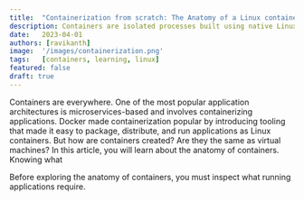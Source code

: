 ```yaml
---
title:  "Containerization from scratch: The Anatomy of a Linux container"
description: Containers are isolated processes built using native Linux constructs such as namespaces, cgroups, and security policies. Knowing these constructs is important to understanding and effectively working with containerization technologies like Docker, Kubernetes, etc.
date:   2023-04-01
authors: [ravikanth]
image:  '/images/containerization.png'
tags:   [containers, learning, linux]
featured: false
draft: true
---
```


Containers are everywhere. One of the most popular application architectures is microservices-based and involves containerizing applications. Docker made containerization popular by introducing tooling that made it easy to package, distribute, and run applications as Linux containers. But how are containers created? Are they the same as virtual machines? In this article, you will learn about the anatomy of containers. Knowing what 

Before exploring the anatomy of containers, you must inspect what running applications require. 
